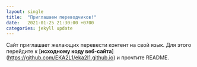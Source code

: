 ```yaml
---
layout: single
title:  "Приглашаем переводчиков!"
date:   2021-01-25 21:30:00 +0700
categories: jekyll update
---
```


Сайт приглашает желающих перевести контент на свой язык. Для этого перейдите к [**исходному коду веб-сайта**] (https://github.com/EKA2L1/eka2l1.github.io)
и прочтите README. 

